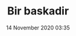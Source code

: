 ---
title: Bir baskadir
date: 14 November 2020 03:35
photo: ./FAAF460D-9795-4771-874D-4951AB2BE86B.FAAF460D-9795-4771-874D-4951AB2BE86B
---